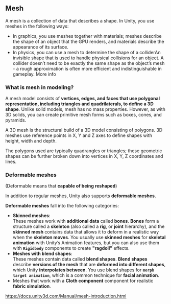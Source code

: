 ## Mesh

A mesh is a collection of data that describes a shape. In Unity, you use meshes in the following ways:

- In graphics, you use meshes together with materials; meshes describe the shape of an object that the GPU renders, and materials describe the appearance of its surface.
- In physics, you can use a mesh to determine the shape of a colliderAn invisible shape that is used to handle physical collisions for an object. A collider doesn’t need to be exactly the same shape as the object’s mesh - a rough approximation is often more efficient and indistinguishable in gameplay. More info

### What is mesh in modeling?
A mesh model consists of **vertices, edges, and faces that use polygonal representation, including triangles and quadrilaterals, to define a 3D shape**. Unlike solid models, mesh has no mass properties. However, as with 3D solids, you can create primitive mesh forms such as boxes, cones, and pyramids.

A 3D mesh is the structural build of a 3D model consisting of polygons. 3D meshes use reference points in X, Y and Z axes to define shapes with height, width and depth.

The polygons used are typically quadrangles or triangles; these geometric shapes can be further broken down into vertices in X, Y, Z coordinates and lines.

### Deformable meshes
(Deformable means that **capable of being reshaped**)

In addition to regular meshes, Unity also supports **deformable meshes**.

**Deformable meshes** fall into the following categories:

- **Skinned meshes**: \
  These meshes work with **additional data** called **bones**. **Bones** form a structure called a **skeleton** (also called a **rig**, or **joint** hierarchy), and the **skinned mesh** contains data that allows it to deform in a realistic way when the **skeleton moves**. You usually use **skinned meshes** for **skeletal animation** with Unity’s Animation features, but you can also use them with **`Rigidbody`** components to create **"ragdoll"** effects.
- **Meshes with blend shapes**: \
  These meshes contain data called **blend shapes**. **Blend shapes** describe **versions of the mesh** that are **deformed into different shapes**, which Unity **interpolates between**. You use blend shapes for **`morph target animation`**, which is a common technique for **facial animation**.
- Meshes that work with a **Cloth component** component for realistic **fabric simulation**.




https://docs.unity3d.com/Manual/mesh-introduction.html
